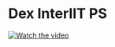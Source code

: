 # Dex InterIIT PS
[![Watch the video](https://img.youtube.com/vi/7j8v42VAcXQ/maxresdefault.jpg)](https://www.youtube.com/watch?v=7j8v42VAcXQ)
